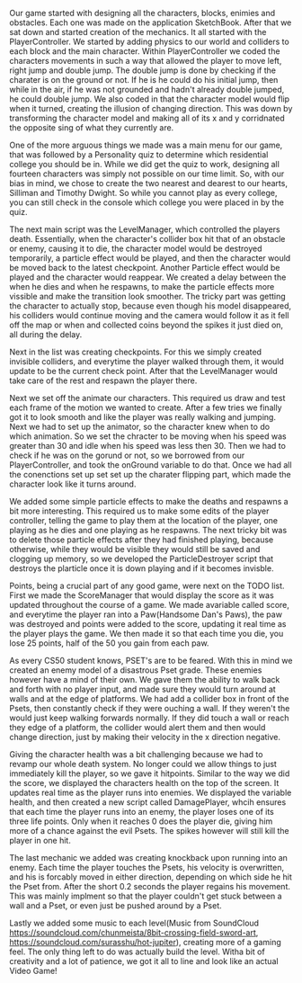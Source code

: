 Our game  started with designing all the characters, blocks, enimies and obstacles. Each one was made on the application SketchBook. After that we sat down and
started creation of the mechanics. It all started with the PlayerController. We started by adding physics to our world and colliders to each block and the main character. Within
PlayerController we coded the characters movements in such a way that allowed the player to move left, right jump and double jump. The double jump is done by checking if the charater is
on the ground or not. If he is he could do his initial jump, then while in the air, if he was not grounded and hadn't already double jumped, he could double jump. We also coded in
that the character model would flip when it turned, creating the illusion of changing direction. This was down by transforming the character model and making all of its x and y
corridnated the opposite sing of what they currently are.

One of the more arguous things we made was a main menu for our game, that was followed by a Personality quiz to determine which residential college you should be in. While we did get the
quiz to work, designing all fourteen characters was simply not possible on our time limit. So, with our bias in mind, we chose to create the two nearest and dearest to our hearts,
Silliman and Timothy Dwight. So while you cannot play as every college, you can still check in the console which college you were placed in by the quiz.

The next main script was the LevelManager, which controlled the players death. Essentially, when the character's collider box hit that of an obstacle or enemy, causing it to die, the character
model would be destroyed temporarily, a particle effect would be played, and then the character would be moved back to the latest checkpoint. Another Particle effect would be played and the
character would reappear. We created a delay between the when he dies and when he respawns, to make the particle effects more vissible and make the transition look smoother. The tricky part was
getting the character to actually stop, because even though his model disappeared, his colliders would continue moving and the camera would follow it as it fell off the map or when and collected
coins beyond the spikes it just died on, all during the delay.

Next in the list was creating checkpoints. For this we simply created invisible colliders, and everytime the player walked through them, it would update to be the current check point.
After that the LevelManager would take care of the rest and respawn the player there.

Next we set off the animate our characters. This required us draw and test each frame of the motion we wanted to create. After a few tries we finally got it to look smooth and like the player
was really walking and jumping. Next we had to set up the animator, so the character knew when to do which animation. So we set the chracter to be moving when his speed was greater than
30 and idle when his speed was less then 30. Then we had to check if he was on the gorund or not, so we borrowed from our PlayerController, and took the onGround variable to do that.
Once we had all the conenctions set up set set up the charater flipping part, which made the character look like it turns around.

We added some simple particle effects to make the deaths and respawns a bit more interesting. This required us to make some edits of the player controller, telling the game to play them
at the location of the player, one playing as he dies and one playing as he respawns. The next tricky bit was to delete those particle effects after they had finished playing, because
otherwise, while they would be visible they would still be saved and clogging up memory, so we developed the ParticleDestroyer script that destroys the plarticle once it is down playing
and if it becomes invisble.

Points, being a crucial part of any good game, were next on the TODO list. First we made the ScoreManager that would display the score as it was updated throughout the course of a game.
We made avariable called score, and everytime the player ran into a Paw(Handsome Dan's Paws), the paw was destroyed and points were added to the score, updating it real time as the player
plays the game. We then made it so that each time you die, you lose 25 points, half of the 50 you gain from each paw.

As every CS50 student knows, PSET's are to be feared. With this in mind we created an enemy model of a disastrous Pset grade. These enemies however have a mind of their own. We gave them
the ability to walk back and forth with no player input, and made sure they would turn around at walls and at the edge of platforms. We had add a collider box in front of the Psets,
then constantly check if they were ouching a wall. If they weren't the would just keep walking forwards normally. If they did touch a wall or reach they edge of a platform, the collider would
alert them and then would change direction, just by making their velocity in the x direction negative.

Giving the character health was a bit challenging because we had to revamp our whole death system. No longer could we allow things to just immediately kill the player, so we gave it hitpoints.
Similar to the way we did the score, we displayed the characters health on the top of the screen. It updates real time as the player runs into enemies. We displayed the variable health,
and then created a new script called DamagePlayer, whcih ensures that each time the player runs into an enemy, the player loses one of its three life points. Only when it reaches 0 does
the player die, giving him more of a chance against the evil Psets. The spikes however will still kill the player in one hit.

The last mechanic we added was creating knockback upon running into an enemy. Each time the player touches the Psets, his velocity is overwritten, and his is forcably moved in either direction,
depending on which side he hit the Pset from. After the short 0.2 seconds the player regains his movement. This was mainly implment so that the player couldn't get stuck between a wall
and a Pset, or even just be pushed around by a Pset.

Lastly we added some music to each level(Music from SoundCloud https://soundcloud.com/chunmeista/8bit-crossing-field-sword-art, https://soundcloud.com/surasshu/hot-jupiter),
creating more of a gaming feel. The only thing left to do was actually build the level. Witha bit of creativity and a lot of patience, we got it all to line and look like an actual
Video Game!
